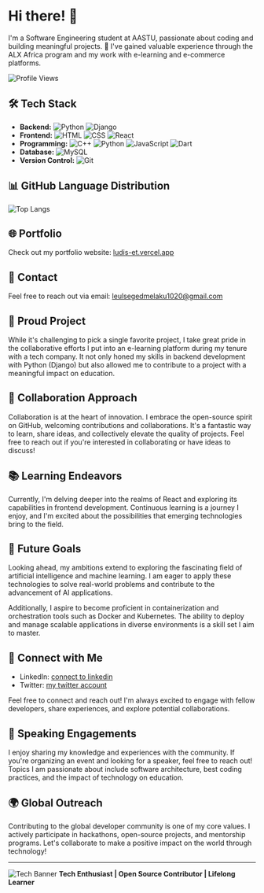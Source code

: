 # Hi there! 👋

I'm a Software Engineering student at AASTU, passionate about coding and building meaningful projects. 🚀 I've gained valuable experience through the ALX Africa program and my work with e-learning and e-commerce platforms.

![Profile Views](https://komarev.com/ghpvc/?username=your-username&color=blue)

## 🛠️ Tech Stack
- **Backend:** ![Python](https://img.icons8.com/color/48/000000/python.png) ![Django](https://img.icons8.com/color/48/000000/django.png)
- **Frontend:** ![HTML](https://img.icons8.com/color/48/000000/html.png) ![CSS](https://img.icons8.com/color/48/000000/css.png) ![React](https://img.icons8.com/color/48/000000/react-native.png)
- **Programming:** ![C++](https://img.icons8.com/color/48/000000/c-plus-plus-logo.png) ![Python](https://img.icons8.com/color/48/000000/python.png) ![JavaScript](https://img.icons8.com/color/48/000000/javascript.png) ![Dart](https://img.icons8.com/color/48/000000/dart.png)
- **Database:** ![MySQL](https://img.icons8.com/ios/50/000000/mysql-logo.png)
- **Version Control:** ![Git](https://img.icons8.com/color/48/000000/git.png)


## 📊 GitHub Language Distribution
![Top Langs](https://github-readme-stats.vercel.app/api/top-langs/?username=Ludis-et&layout=compact&theme=radical)




## 🌐 Portfolio
Check out my portfolio website: [ludis-et.vercel.app](https://ludis-et.vercel.app)

## 📧 Contact
Feel free to reach out via email: [leulsegedmelaku1020@gmail.com](mailto:leulsegedmelaku1020@gmail.com)

## 🚀 Proud Project
While it's challenging to pick a single favorite project, I take great pride in the collaborative efforts I put into an e-learning platform during my tenure with a tech company. It not only honed my skills in backend development with Python (Django) but also allowed me to contribute to a project with a meaningful impact on education.

## 🤝 Collaboration Approach
Collaboration is at the heart of innovation. I embrace the open-source spirit on GitHub, welcoming contributions and collaborations. It's a fantastic way to learn, share ideas, and collectively elevate the quality of projects. Feel free to reach out if you're interested in collaborating or have ideas to discuss!

## 📚 Learning Endeavors
Currently, I'm delving deeper into the realms of React and exploring its capabilities in frontend development. Continuous learning is a journey I enjoy, and I'm excited about the possibilities that emerging technologies bring to the field.

## 🎯 Future Goals
Looking ahead, my ambitions extend to exploring the fascinating field of artificial intelligence and machine learning. I am eager to apply these technologies to solve real-world problems and contribute to the advancement of AI applications.

Additionally, I aspire to become proficient in containerization and orchestration tools such as Docker and Kubernetes. The ability to deploy and manage scalable applications in diverse environments is a skill set I aim to master.

## 🔗 Connect with Me
- LinkedIn: [connect to linkedin](https://www.linkedin.com/in/lulsgd/)
- Twitter: [my twitter account](https://twitter.com/lulsgd)

Feel free to connect and reach out! I'm always excited to engage with fellow developers, share experiences, and explore potential collaborations.

## 🎤 Speaking Engagements
I enjoy sharing my knowledge and experiences with the community. If you're organizing an event and looking for a speaker, feel free to reach out! Topics I am passionate about include software architecture, best coding practices, and the impact of technology on education.

## 🌍 Global Outreach
Contributing to the global developer community is one of my core values. I actively participate in hackathons, open-source projects, and mentorship programs. Let's collaborate to make a positive impact on the world through technology!

---

![Tech Banner](https://img.icons8.com/bubbles/50/000000/code.png) **Tech Enthusiast | Open Source Contributor | Lifelong Learner**


